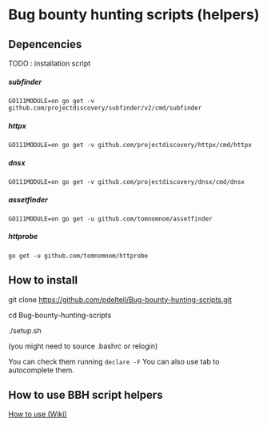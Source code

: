 # Bug bounty hunting scripts (helpers)


## Depencencies 

TODO : installation script

##### subfinder
``GO111MODULE=on go get -v github.com/projectdiscovery/subfinder/v2/cmd/subfinder``

##### httpx 
``GO111MODULE=on go get -v github.com/projectdiscovery/httpx/cmd/httpx``

##### dnsx 
``GO111MODULE=on go get -v github.com/projectdiscovery/dnsx/cmd/dnsx``

##### assetfinder 
``GO111MODULE=on go get -u github.com/tomnomnom/assetfinder`` 

##### httprobe
``go get -u github.com/tomnomnom/httprobe``

## How to install

git clone https://github.com/pdelteil/Bug-bounty-hunting-scripts.git

cd Bug-bounty-hunting-scripts

./setup.sh 

(you might need to source .bashrc or relogin)

You can check them running `declare -F` 
You can also use tab to autocomplete them. 


## How to use BBH script helpers 

[How to use (Wiki)](https://github.com/pdelteil/Bug-bounty-hunting-scripts/wiki/How-to-use-the-scripts)

